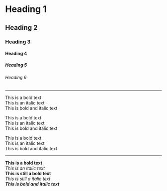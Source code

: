 # Heading 1
## Heading 2
### Heading 3
#### Heading 4
##### Heading 5
###### Heading 6
<hr>
This is a bold text<br>
This is an italic text<br>
This is bold and italic text<br>

This is a bold text  
This is an italic text  
This is bold and italic text

This is a bold text\
This is an italic text\
This is bold and italic text
<hr>

**This is a bold text** <br>
*This is an italic text* <br>
__This is still a bold text__ <br>
_This is still a italic text_ <br>
***This is bold and italic text***